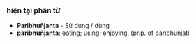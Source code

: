 ### hiện tại phân từ
- **Paribhuñjanta** - Sử dụng / dùng
- **paribhuñjanta**: eating; using; enjoying. (pr.p. of paribhuñjati